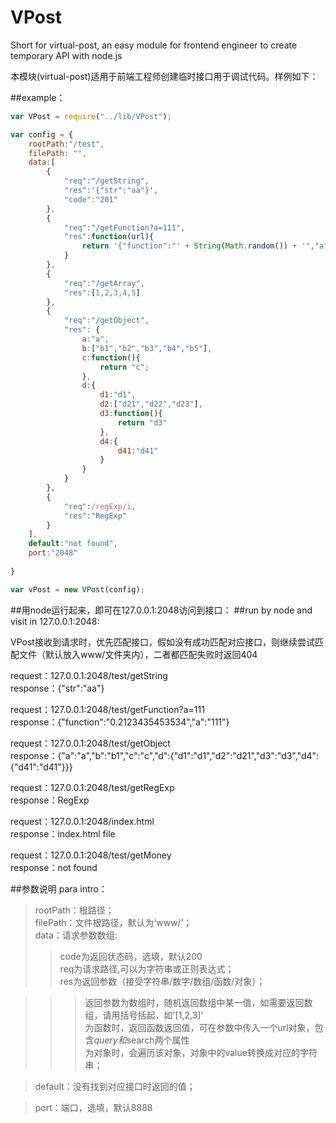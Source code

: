 # VPost

Short for virtual-post, an easy module for frontend engineer to create temporary API with node.js

本模块(virtual-post)适用于前端工程师创建临时接口用于调试代码。样例如下：

##example：
```javascript
var VPost = require("../lib/VPost");

var config = {
	rootPath:"/test",
	filePath: "",
	data:[
		{
			"req":"/getString",
			"res":'{"str":"aa"}',
			"code":"201"
		},
		{
			"req":"/getFunction?a=111",
			"res":function(url){
				return '{"function":"' + String(Math.random()) + '","a":"' + url.$query.a + '"}' 
			}
		},
		{
			"req":"/getArray",
			"res":[1,2,3,4,5]
		},
		{
			"req":"/getObject",
			"res": {
				a:"a",
				b:["b1","b2","b3","b4","b5"],
				c:function(){
					return "c";
				},
				d:{
					d1:"d1",
					d2:["d21","d22","d23"],
					d3:function(){
						return "d3"
					},
					d4:{
						d41:"d41"
					}
				}
			}
		},
		{
			"req":/regExp/i,
			"res":"RegExp"
		}
	],
	default:"not found",
	port:"2048"
	
} 

var vPost = new VPost(config);
```

##用node运行起来，即可在127.0.0.1:2048访问到接口：
##run by node and visit in 127.0.0.1:2048:

VPost接收到请求时，优先匹配接口，假如没有成功匹配对应接口，则继续尝试匹配文件（默认放入www/文件夹内），二者都匹配失败时返回404

request：127.0.0.1:2048/test/getString<br>
response：{"str":"aa"}

request：127.0.0.1:2048/test/getFunction?a=111<br>
response：{"function":"0.2123435453534","a":"111"}

request：127.0.0.1:2048/test/getObject<br>
response：{"a":"a","b":"b1","c":"c","d":{"d1":"d1","d2":"d21","d3":"d3","d4":{"d41":"d41"}}}

request：127.0.0.1:2048/test/getRegExp<br>
response：RegExp

request：127.0.0.1:2048/index.html<br>
response：index.html file

request：127.0.0.1:2048/test/getMoney<br>
response：not found

##参数说明 para intro：
 >rootPath：根路径；<br>
 >filePath：文件根路径，默认为‘www/’；<br>
 >data：请求参数数组:<br>
 >>code为返回状态码，选填，默认200<br>
 >>req为请求路径,可以为字符串或正则表达式；<br>
 >>res为返回参数（接受字符串/数字/数组/函数/对象）；<br>
 
 >>>返回参数为数组时，随机返回数组中某一值，如需要返回数组，请用括号括起，如'[1,2,3]'<br>
 >>>为函数时，返回函数返回值，可在参数中传入一个url对象，包含$query和$search两个属性<br>
 >>>为对象时，会遍历该对象，对象中的value转换成对应的字符串；<br>
  
 >default：没有找到对应接口时返回的值；<br>
  
 >port：端口，选填，默认8888<br>

